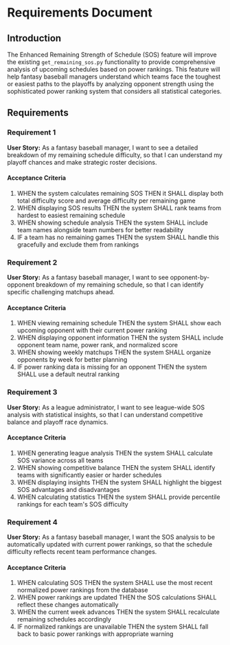 # Requirements Document

## Introduction

The Enhanced Remaining Strength of Schedule (SOS) feature will improve the existing `get_remaining_sos.py` functionality to provide comprehensive analysis of upcoming schedules based on power rankings. This feature will help fantasy baseball managers understand which teams face the toughest or easiest paths to the playoffs by analyzing opponent strength using the sophisticated power ranking system that considers all statistical categories.

## Requirements

### Requirement 1

**User Story:** As a fantasy baseball manager, I want to see a detailed breakdown of my remaining schedule difficulty, so that I can understand my playoff chances and make strategic roster decisions.

#### Acceptance Criteria

1. WHEN the system calculates remaining SOS THEN it SHALL display both total difficulty score and average difficulty per remaining game
2. WHEN displaying SOS results THEN the system SHALL rank teams from hardest to easiest remaining schedule
3. WHEN showing schedule analysis THEN the system SHALL include team names alongside team numbers for better readability
4. IF a team has no remaining games THEN the system SHALL handle this gracefully and exclude them from rankings

### Requirement 2

**User Story:** As a fantasy baseball manager, I want to see opponent-by-opponent breakdown of my remaining schedule, so that I can identify specific challenging matchups ahead.

#### Acceptance Criteria

1. WHEN viewing remaining schedule THEN the system SHALL show each upcoming opponent with their current power ranking
2. WHEN displaying opponent information THEN the system SHALL include opponent team name, power rank, and normalized score
3. WHEN showing weekly matchups THEN the system SHALL organize opponents by week for better planning
4. IF power ranking data is missing for an opponent THEN the system SHALL use a default neutral ranking

### Requirement 3

**User Story:** As a league administrator, I want to see league-wide SOS analysis with statistical insights, so that I can understand competitive balance and playoff race dynamics.

#### Acceptance Criteria

1. WHEN generating league analysis THEN the system SHALL calculate SOS variance across all teams
2. WHEN showing competitive balance THEN the system SHALL identify teams with significantly easier or harder schedules
3. WHEN displaying insights THEN the system SHALL highlight the biggest SOS advantages and disadvantages
4. WHEN calculating statistics THEN the system SHALL provide percentile rankings for each team's SOS difficulty

### Requirement 4

**User Story:** As a fantasy baseball manager, I want the SOS analysis to be automatically updated with current power rankings, so that the schedule difficulty reflects recent team performance changes.

#### Acceptance Criteria

1. WHEN calculating SOS THEN the system SHALL use the most recent normalized power rankings from the database
2. WHEN power rankings are updated THEN the SOS calculations SHALL reflect these changes automatically
3. WHEN the current week advances THEN the system SHALL recalculate remaining schedules accordingly
4. IF normalized rankings are unavailable THEN the system SHALL fall back to basic power rankings with appropriate warning